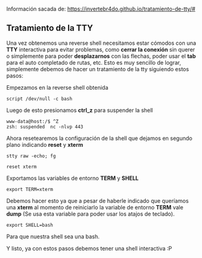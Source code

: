 Información sacada de: https://invertebr4do.github.io/tratamiento-de-tty/#

<h2>Tratamiento de la TTY</h2>

Una vez obtenemos una reverse shell necesitamos estar cómodos con una **TTY** interactiva para evitar problemas, como **cerrar la conexión** sin querer o simplemente para poder **desplazarnos** con las flechas, poder usar el **tab** para el auto completado de rutas, etc. Esto es muy sencillo de lograr, simplemente debemos de hacer un tratamiento de la tty siguiendo estos pasos:

Empezamos en la reverse shell obtenida

```
script /dev/null -c bash
```

Luego de esto presionamos **ctrl_z** para suspender la shell

```
www-data@host:/$ ^Z
zsh: suspended  nc -nlvp 443
```

Ahora resetearemos la configuración de la shell que dejamos en segundo plano indicando **reset** y **xterm**

```
stty raw -echo; fg
```

```
reset xterm
```
Exportamos las variables de entorno **TERM** y **SHELL**

```
export TERM=xterm
```
Debemos hacer esto ya que a pesar de haberle indicado que queríamos una **xterm** al momento de reiniciarlo la variable de entorno **TERM** vale **dump** (Se usa esta variable para poder usar los atajos de teclado).
```
export SHELL=bash
```
Para que nuestra shell sea una bash.

Y listo, ya con estos pasos debemos tener una shell interactiva :P
